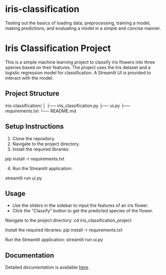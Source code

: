 # iris-classification
Testing out the basics of loading data, preprocessing, training a model, making predictions, and evaluating a model in a simple and concise manner.


# Iris Classification Project

This is a simple machine learning project to classify iris flowers into three species based on their features. The project uses the Iris dataset and a logistic regression model for classification. A Streamlit UI is provided to interact with the model.

## Project Structure
iris-classification/
│
├── iris_classification.py
├── ui.py
├── requirements.txt
└── README.md


## Setup Instructions

1. Clone the repository.
2. Navigate to the project directory.
3. Install the required libraries:

pip install -r requirements.txt

4. Run the Streamlit application:

streamlit run ui.py


## Usage

- Use the sliders in the sidebar to input the features of an iris flower.
- Click the "Classify" button to get the predicted species of the flower.



Navigate to the project directory:
cd iris_classification_project


Install the required libraries:
pip install -r requirements.txt


Run the Streamlit application:
streamlit run ui.py


## Documentation

Detailed documentation is available [here](docs/index.html).